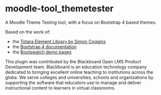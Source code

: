 # moodle-tool_themetester

A Moodle Theme Testing tool, with a focus on Bootstrap 4 based themes.

Based on the work of:

* the [Totara Element Library by Simon Coggins](https://github.com/amygroshek/totara-element-library)
* the [Bootstrap 4 documentation](https://getbootstrap.com)
* the [Bootswatch demo pages](https://bootswatch.com)

This plugin was contributed by the Blackboard Open LMS Product Development team.  Blackboard is an education technology company
dedicated to bringing excellent online teaching to institutions across the globe.  We serve colleges and universities,
schools and organizations by supporting the software that educators use to manage and deliver instructional content to
learners in virtual classrooms.
